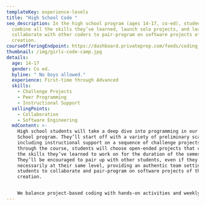 ```yaml
---
templateKey: experience-levels
title: "High School Code "
seo_description: In the high school program (ages 14-17, co-ed), students will
  combine all the skills they’ve learned, launch solo projects, and learn to
  collaborate with other coders to pair-program on software projects of their
  creation.
courseOfferingEndpoint: https://dashboard.privateprep.com/feeds/coding_space/classes?class_category_ids[]=49
thumbnail: /img/girls-code-camp.jpg
details:
  age: 14-17
  gender: Co ed.
  byline: " No boys allowed."
  experience: First-time through Advanced
  skills:
    - Challenge Projects
    - Peer Programming
    - Instructional Support
  sellingPoints:
    - Collaboration
    - Software Engineering
  mdContent: >-
    High school students will take a deep dive into programming in our High
    School program. They’ll start off with a variety of preliminary scaffolds,
    including instructional support on a sequence of challenge projects. Midway
    through the course, students will choose open-ended projects that combine
    the skills they’ve learned to work on for the duration of the semester.
    They’ll be encouraged to pair up with other students, even if they’re not
    necessarily at their same level, providing an authentic team setting for
    students to collaborate and pair-program on software projects of their
    creation.


    We balance project-based coding with hands-on activities and weekly challenges that help students learn on and off-screen. During each class, students get a break from their screens and discover opportunities to create and explore all around them with activities such as: engineering challenges, science experiments, short story writing, and more.
---
```

